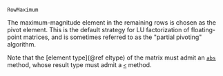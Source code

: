 ```
RowMaximum
```

The maximum-magnitude element in the remaining rows is chosen as the pivot element. This is the default strategy for LU factorization of floating-point matrices, and is sometimes referred to as the "partial pivoting" algorithm.

Note that the [element type](@ref eltype) of the matrix must admit an [`abs`](@ref) method, whose result type must admit a [`<`](@ref) method.
